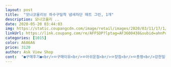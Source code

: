```yaml
---
layout: post 
title:  "모나코올리브 하수구밀착 냄새차단 매트 그린, 1개" 
description: 모나코올리 ..
date: 2020-05-20 03:44:03 
img: https://static.coupangcdn.com/image/retail/images/2020/03/11/17/1/9a6bf52b-f062-4c1e-8808-aa4fff094233.jpg 
linkUrl: https://link.coupang.com/re/AFFSDP?lptag=AF3600438&subid=ahnPublicAsk&pageKey=1349000508&itemId=2376892315&vendorItemId=70372457717&traceid=V0-113-a672d1384c99a096 
categories: [1015] 
color: A6A6A6 
price: 3120 
author: Ask View Shop 
cont:  "●구매후기●<br/>ㅁ구매이유<br/>ㅁ아쉬운점<br/>ㅁ장점<br/>ㅁ총평<br/>강한밀착력<br/>고리가있어 보관용이<br/>넓어서 하수구가 여유있게 덮혀요<br/>락스에도얼룩없음<br/>받았을때 버석버석하니 먼지나 모래?가 잔뜩 묻었어요<br/>이쁜디자인<br/>적당한두께<br/>강추!<br/>그걸로막아놓고했는데, 쓰임이 좋았지만<br/>닦는것도 쉽겠고.<br/>.<br/> 뜨거운물로 소독해도 되겠어요<br/>되네요<br/>락스+물을 부으면 자연스럽게 흘러 내려가니<br/>세탁실 열때마다 불쾌한 냄새때문에<br/>세탁실 하수구 냄새올라와서<br/>스트레스받을만큼 어떻게 안됐었는데<br/>싱크대뚜껑은 닦기 불편한데 요거는<br/>안에 트랩을 바꿔야되나 했는데<br/>얇지만 싹 막아주네요<br/>예전에 우연히 실리콘 냄비받침을 사게되서<br/>요거 하나로 해결 냄새 끝!<br/>요고 하나 착 깔아주니까<br/>우연히 이 제품을 보고 바로 구매 결정했네요.<br/><br/>이거 한장으로 될까? 했는데<br/>재 구매해서 베란다 하수구에도 얼려 놓아야겠어요.<br/><br/>저희 아파트는 오래 된 주공인데 화장실 배수구 주위를 타일로 접착되어 있어서 트랩을 설치하려면 주변 타일을 부수어야 한다고 하는데 담배 냄새, 모기... <br/> 때문에 저희 집 방역해 주시는 방역업체 사장님이 비닐에 물을 절반 정도 채워서 묶어 배수구 위에 올려 놓으라고 팁을 주셔서 사용하고 있었어요.<br/> 가격이나 완전 저렴하지만 자주 바꿔 줘야하는 번거로움과 인테리어가 완전 아닌걸로 인해 대체할 제품을 찾던 중에 이 아이를 만났어요.<br/> 실리콘 제품이라 가볍고 하수구에 밀착력이 좋고 녹색의 네모안에 선인장 그림까지 있어 인테리어 효과도 있고 사이즈가 우리 집 하수구에 잘 맞아요.<br/> 작은 부분까지 배려해 준 제품으로 고리가 있어서 고인 물 빼줄 때 잠시 걸어 놓을 수도 있어요.<br/><br/>전 바닥타일위에서 촉촉하게 머물러있길 바라거든요.<br/><br/>좋아요<br/>청소가 아쉽더라구요.<br/><br/>청소도 자주해봤는데 진짜<br/>추천합니다<br/>크기가 너무 타이트해 잘 맞춰야 물빠짐이없었어요.<br/><br/>한장 더사서 싱크대도 자기전에 덮을까해요<br/>화장실청소시 락스청소를 하는데<br/>" 
---
```

